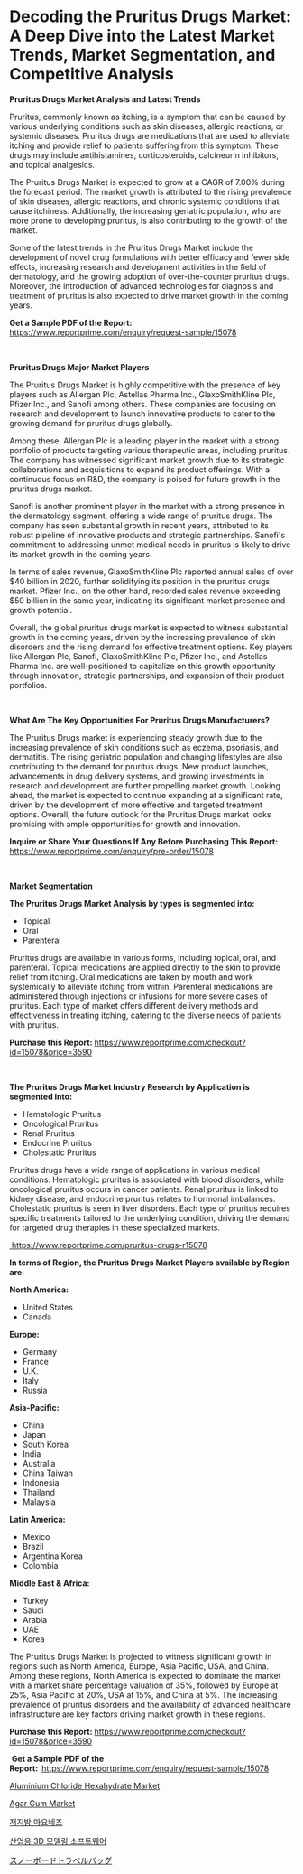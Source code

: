 <p><h1>Decoding the Pruritus Drugs Market: A Deep Dive into the Latest Market Trends, Market Segmentation, and Competitive Analysis</h1></p><p><strong>Pruritus Drugs Market Analysis and Latest Trends</strong></p>
<p><p>Pruritus, commonly known as itching, is a symptom that can be caused by various underlying conditions such as skin diseases, allergic reactions, or systemic diseases. Pruritus drugs are medications that are used to alleviate itching and provide relief to patients suffering from this symptom. These drugs may include antihistamines, corticosteroids, calcineurin inhibitors, and topical analgesics.</p><p>The Pruritus Drugs Market is expected to grow at a CAGR of 7.00% during the forecast period. The market growth is attributed to the rising prevalence of skin diseases, allergic reactions, and chronic systemic conditions that cause itchiness. Additionally, the increasing geriatric population, who are more prone to developing pruritus, is also contributing to the growth of the market.</p><p>Some of the latest trends in the Pruritus Drugs Market include the development of novel drug formulations with better efficacy and fewer side effects, increasing research and development activities in the field of dermatology, and the growing adoption of over-the-counter pruritus drugs. Moreover, the introduction of advanced technologies for diagnosis and treatment of pruritus is also expected to drive market growth in the coming years.</p></p>
<p><strong>Get a Sample PDF of the Report:&nbsp;</strong> <a href="https://www.reportprime.com/enquiry/request-sample/15078">https://www.reportprime.com/enquiry/request-sample/15078</a></p>
<p>&nbsp;</p>
<p><strong>Pruritus Drugs Major Market Players</strong></p>
<p><p>The Pruritus Drugs Market is highly competitive with the presence of key players such as Allergan Plc, Astellas Pharma Inc., GlaxoSmithKline Plc, Pfizer Inc., and Sanofi among others. These companies are focusing on research and development to launch innovative products to cater to the growing demand for pruritus drugs globally.</p><p>Among these, Allergan Plc is a leading player in the market with a strong portfolio of products targeting various therapeutic areas, including pruritus. The company has witnessed significant market growth due to its strategic collaborations and acquisitions to expand its product offerings. With a continuous focus on R&D, the company is poised for future growth in the pruritus drugs market.</p><p>Sanofi is another prominent player in the market with a strong presence in the dermatology segment, offering a wide range of pruritus drugs. The company has seen substantial growth in recent years, attributed to its robust pipeline of innovative products and strategic partnerships. Sanofi's commitment to addressing unmet medical needs in pruritus is likely to drive its market growth in the coming years.</p><p>In terms of sales revenue, GlaxoSmithKline Plc reported annual sales of over $40 billion in 2020, further solidifying its position in the pruritus drugs market. Pfizer Inc., on the other hand, recorded sales revenue exceeding $50 billion in the same year, indicating its significant market presence and growth potential.</p><p>Overall, the global pruritus drugs market is expected to witness substantial growth in the coming years, driven by the increasing prevalence of skin disorders and the rising demand for effective treatment options. Key players like Allergan Plc, Sanofi, GlaxoSmithKline Plc, Pfizer Inc., and Astellas Pharma Inc. are well-positioned to capitalize on this growth opportunity through innovation, strategic partnerships, and expansion of their product portfolios.</p></p>
<p>&nbsp;</p>
<p><strong>What Are The Key Opportunities For Pruritus Drugs Manufacturers?</strong></p>
<p><p>The Pruritus Drugs market is experiencing steady growth due to the increasing prevalence of skin conditions such as eczema, psoriasis, and dermatitis. The rising geriatric population and changing lifestyles are also contributing to the demand for pruritus drugs. New product launches, advancements in drug delivery systems, and growing investments in research and development are further propelling market growth. Looking ahead, the market is expected to continue expanding at a significant rate, driven by the development of more effective and targeted treatment options. Overall, the future outlook for the Pruritus Drugs market looks promising with ample opportunities for growth and innovation.</p></p>
<p><strong>Inquire or Share Your Questions If Any Before Purchasing This Report:</strong> <a href="https://www.reportprime.com/enquiry/pre-order/15078">https://www.reportprime.com/enquiry/pre-order/15078</a></p>
<p>&nbsp;</p>
<p><strong>Market Segmentation</strong></p>
<p><strong>The Pruritus Drugs Market Analysis by types is segmented into:</strong></p>
<p><ul><li>Topical</li><li>Oral</li><li>Parenteral</li></ul></p>
<p><p>Pruritus drugs are available in various forms, including topical, oral, and parenteral. Topical medications are applied directly to the skin to provide relief from itching. Oral medications are taken by mouth and work systemically to alleviate itching from within. Parenteral medications are administered through injections or infusions for more severe cases of pruritus. Each type of market offers different delivery methods and effectiveness in treating itching, catering to the diverse needs of patients with pruritus.</p></p>
<p><strong>Purchase this Report:&nbsp;</strong><a href="https://www.reportprime.com/checkout?id=15078&price=3590">https://www.reportprime.com/checkout?id=15078&price=3590</a></p>
<p>&nbsp;</p>
<p><strong>The Pruritus Drugs Market Industry Research by Application is segmented into:</strong></p>
<p><ul><li>Hematologic Pruritus</li><li>Oncological Pruritus</li><li>Renal Pruritus</li><li>Endocrine Pruritus</li><li>Cholestatic Pruritus</li></ul></p>
<p><p>Pruritus drugs have a wide range of applications in various medical conditions. Hematologic pruritus is associated with blood disorders, while oncological pruritus occurs in cancer patients. Renal pruritus is linked to kidney disease, and endocrine pruritus relates to hormonal imbalances. Cholestatic pruritus is seen in liver disorders. Each type of pruritus requires specific treatments tailored to the underlying condition, driving the demand for targeted drug therapies in these specialized markets.</p></p>
<p><a href="https://www.reportprime.com/pruritus-drugs-r15078">&nbsp;https://www.reportprime.com/pruritus-drugs-r15078</a></p>
<p><strong>In terms of Region, the Pruritus Drugs Market Players available by Region are:</strong></p>
<p>
    <p> <strong> North America: </strong>
        <ul>
            <li>United States</li>
            <li>Canada</li>
        </ul>
        </p> 
    <p> <strong> Europe: </strong>
        <ul>
            <li>Germany</li>
            <li>France</li>
            <li>U.K.</li>
            <li>Italy</li>
            <li>Russia</li>
        </ul>
        </p> 
    <p> <strong> Asia-Pacific: </strong>
        <ul>
            <li>China</li>
            <li>Japan</li>
            <li>South Korea</li>
            <li>India</li>
            <li>Australia</li>
            <li>China Taiwan</li>
            <li>Indonesia</li>
            <li>Thailand</li>
            <li>Malaysia</li>
        </ul>
        </p> 
    <p> <strong> Latin America: </strong>
        <ul>
            <li>Mexico</li>
            <li>Brazil</li>
            <li>Argentina Korea</li>
            <li>Colombia</li>
        </ul>
        </p> 
    <p> <strong> Middle East & Africa: </strong>
        <ul>
            <li>Turkey</li>
            <li>Saudi</li>
            <li>Arabia</li>
            <li>UAE</li>
            <li>Korea</li>
        </ul>
    </p>
    </p>
<p><p>The Pruritus Drugs Market is projected to witness significant growth in regions such as North America, Europe, Asia Pacific, USA, and China. Among these regions, North America is expected to dominate the market with a market share percentage valuation of 35%, followed by Europe at 25%, Asia Pacific at 20%, USA at 15%, and China at 5%. The increasing prevalence of pruritus disorders and the availability of advanced healthcare infrastructure are key factors driving market growth in these regions.</p></p>
<p><strong>Purchase this Report: </strong><a href="https://www.reportprime.com/checkout?id=15078&price=3590">https://www.reportprime.com/checkout?id=15078&price=3590</a></p>
<p>&nbsp;<strong>Get a Sample PDF of the Report:&nbsp;&nbsp;</strong><a href="https://www.reportprime.com/enquiry/request-sample/15078">https://www.reportprime.com/enquiry/request-sample/15078</a></p>
<p><strong></strong></p>
<p><p><a href="https://www.linkedin.com/pulse/insights-aluminium-chloride-hexahydrate-market-size-analysing-goz4e?trackingId=e5YyQ290EQ1z%2B%2FHlOPpHZA%3D%3D">Aluminium Chloride Hexahydrate Market</a></p><p><a href="https://www.linkedin.com/pulse/agar-gum-market-provides-detailed-segmentation-based-xdile?trackingId=OUWYxY8N3FdMkjhP86ghug%3D%3D">Agar Gum Market</a></p><p><a href="https://medium.com/@alanperkins1921/%EC%A0%80%EC%A7%80%EB%B0%A9-%EB%A7%88%EC%9A%94%EB%84%A4%EC%A6%88-%EC%8B%9C%EC%9E%A5-%EC%84%B1%EA%B3%B5%EC%A0%81%EC%9D%B8-%EB%B9%84%EC%A6%88%EB%8B%88%EC%8A%A4-%EC%A0%84%EB%9E%B5%EC%9D%98-%EC%97%B4%EC%87%A0-2031%EB%85%84%EA%B9%8C%EC%A7%80-%EC%98%88%EC%B8%A1-43313ace6a7b">저지방 마요네즈</a></p><p><a href="https://medium.com/@allisonkreiger/%EC%82%B0%EC%97%85-3d-%EB%AA%A8%EB%8D%B8%EB%A7%81-%EC%86%8C%ED%94%84%ED%8A%B8%EC%9B%A8%EC%96%B4-%EC%8B%9C%EC%9E%A5-%EC%8B%9C%EC%9E%A5-%EC%A0%90%EC%9C%A0%EC%9C%A8-%EC%8B%9C%EC%9E%A5-%EB%8F%99%ED%96%A5-%EB%B0%8F-%EB%AF%B8%EB%9E%98-%EC%84%B1%EC%9E%A5-%ED%83%90%EC%83%89-bd01a3932e6f">산업용 3D 모델링 소프트웨어</a></p><p><a href="https://medium.com/@bertramveum2023/%E3%82%B9%E3%83%8E%E3%83%BC%E3%83%9C%E3%83%BC%E3%83%89%E3%83%88%E3%83%A9%E3%83%99%E3%83%AB%E3%83%90%E3%83%83%E3%82%B0%E5%B8%82%E5%A0%B4%E3%81%AE%E8%A6%8F%E6%A8%A1-cagr-%E3%83%88%E3%83%AC%E3%83%B3%E3%83%892024-2030-199e6e105c59">スノーボードトラベルバッグ</a></p></p>